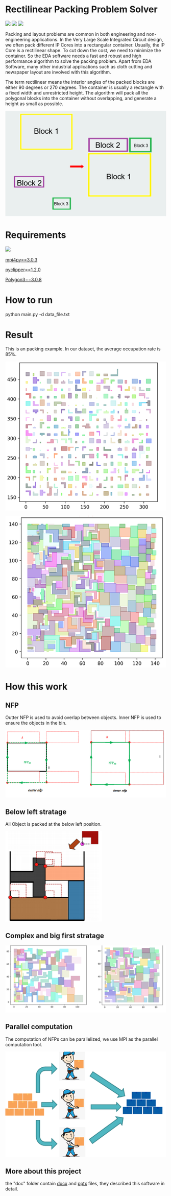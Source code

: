 # Rectilinear Packing Problem Solver

![](https://img.shields.io/github/languages/top/Mrlution/RectilinearPackingProblemSolver?color=brightgreen)
![](https://img.shields.io/github/languages/code-size/Mrlution/RectilinearPackingProblemSolver?color=brightgreen)
![](https://img.shields.io/github/languages/count/Mrlution/RectilinearPackingProblemSolver?logoColor=brightgreen?color=brightgreen)


Packing and layout problems are common in both engineering and non-engineering applications. In the Very Large Scale Integrated Circuit design, we often pack different IP Cores into a rectangular container. Usually, the IP Core is a rectilinear shape. To cut down the cost, we need to minimize the container. So the EDA software needs a fast and robust and high performance algorithm to solve the packing problem. Apart from EDA Software, many other industrial applications such as cloth cutting and newspaper layout are involved with this algorithm.

The term rectilinear means the interior angles of the packed blocks are either 90 degrees or 270 degrees. The container is usually a rectangle with a fixed width and unrestricted height. The algorithm will pack all the polygonal blocks into the container without overlapping, and generate a height as small as possible.


![](images/problem_description.png)


# Requirements
![](https://img.shields.io/badge/python-v3.7.0%20tested-brightgreen)

[mpi4py==3.0.3](https://pypi.org/project/mpi4py/)

[pyclipper==1.2.0](https://pypi.org/project/pyclipper/)

[Polygon3==3.0.8](https://pypi.org/project/Polygon3/)

# How to run
python main.py -d data_file.txt

# Result
This is an packing example. In our dataset, the average occupation rate is 85%.

![](images/beforePacking.png)

![](images/afterPacking.png)

# How this work

## NFP 
Outter NFP is used to avoid overlap between objects. Inner NFP is used to ensure the objects in the bin.

![](images/nfp.png)

## Below left stratage
All Object is packed at the below left position.

![](images/belowleft.png)

## Complex and big first stratage

![](images/bigfirst.png)

## Parallel computation
The computation of NFPs can be parallelized, we use MPI as the parallel computation tool. 

![](images/parallel.png) 

## More about this project
the "doc" folder contain [docx](doc/software_description.docx) and [pptx](doc/software_description.pptx) files, they described this software in detail.
